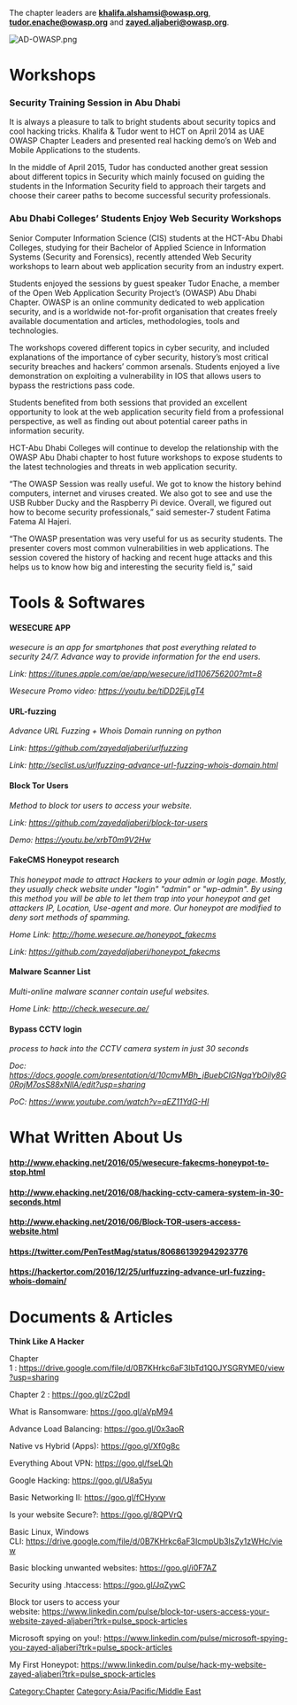 The chapter leaders are **khalifa.alshamsi@owasp.org**,
**tudor.enache@owasp.org** and **zayed.aljaberi@owasp.org**.

![AD-OWASP.png](AD-OWASP.png "AD-OWASP.png")

# Workshops

### Security Training Session in Abu Dhabi

It is always a pleasure to talk to bright students about security topics
and cool hacking tricks. Khalifa & Tudor went to HCT on April 2014 as
UAE OWASP Chapter Leaders and presented real hacking demo’s on Web and
Mobile Applications to the students.

In the middle of April 2015, Tudor has conducted another great session
about different topics in Security which mainly focused on guiding the
students in the Information Security field to approach their targets and
choose their career paths to become successful security professionals.

### Abu Dhabi Colleges’ Students Enjoy Web Security Workshops

Senior Computer Information Science (CIS) students at the HCT-Abu Dhabi
Colleges, studying for their Bachelor of Applied Science in Information
Systems (Security and Forensics), recently attended Web Security
workshops to learn about web application security from an industry
expert.

Students enjoyed the sessions by guest speaker Tudor Enache, a member of
the Open Web Application Security Project’s (OWASP) Abu Dhabi Chapter.
OWASP is an online community dedicated to web application security, and
is a worldwide not-for-profit organisation that creates freely available
documentation and articles, methodologies, tools and technologies.

The workshops covered different topics in cyber security, and included
explanations of the importance of cyber security, history’s most
critical security breaches and hackers’ common arsenals. Students
enjoyed a live demonstration on exploiting a vulnerability in IOS that
allows users to bypass the restrictions pass code.

Students benefited from both sessions that provided an excellent
opportunity to look at the web application security field from a
professional perspective, as well as finding out about potential career
paths in information security.

HCT-Abu Dhabi Colleges will continue to develop the relationship with
the OWASP Abu Dhabi chapter to host future workshops to expose students
to the latest technologies and threats in web application security.

“The OWASP Session was really useful. We got to know the history behind
computers, internet and viruses created. We also got to see and use the
USB Rubber Ducky and the Raspberry Pi device. Overall, we figured out
how to become security professionals,” said semester-7 student Fatima
Fatema Al Hajeri.

“The OWASP presentation was very useful for us as security students. The
presenter covers most common vulnerabilities in web applications. The
session covered the history of hacking and recent huge attacks and this
helps us to know how big and interesting the security field is,” said

# Tools & Softwares

#### WESECURE APP

*wesecure is an app for smartphones that post everything related to
security 24/7. Advance way to provide information for the end users.*

*Link: <https://itunes.apple.com/ae/app/wesecure/id1106756200?mt=8>*

*Wesecure Promo video: <https://youtu.be/tiDD2EjLgT4>*

#### URL-fuzzing

*Advance URL Fuzzing + Whois Domain running on python*

*Link: <https://github.com/zayedaljaberi/urlfuzzing>*

*Link:
<http://seclist.us/urlfuzzing-advance-url-fuzzing-whois-domain.html>*

#### Block Tor Users

*Method to block tor users to access your website.*

*Link: <https://github.com/zayedaljaberi/block-tor-users>*

*Demo: <https://youtu.be/xrbT0m9V2Hw>*

#### FakeCMS Honeypot research

*This honeypot made to attract Hackers to your admin or login page.
Mostly, they usually check website under "login" "admin" or "wp-admin".
By using this method you will be able to let them trap into your
honeypot and get attackers IP, Location, Use-agent and more. Our
honeypot are modified to deny sort methods of spamming.*

*Home Link: <http://home.wesecure.ae/honeypot_fakecms>*

*Link: <https://github.com/zayedaljaberi/honeypot_fakecms>*

#### Malware Scanner List

*Multi-online malware scanner contain useful websites.*

*Home Link: <http://check.wesecure.ae/>*

#### Bypass CCTV login

*process to hack into the CCTV camera system in just 30 seconds*

*Doc:
<https://docs.google.com/presentation/d/10cmvMBh_jBuebClGNgqYbOily8G0RojM7osS88xNllA/edit?usp=sharing>*

*PoC: <https://www.youtube.com/watch?v=qEZ11YdG-HI>*

# What Written About Us

#### <http://www.ehacking.net/2016/05/wesecure-fakecms-honeypot-to-stop.html>

#### <http://www.ehacking.net/2016/08/hacking-cctv-camera-system-in-30-seconds.html>

#### <http://www.ehacking.net/2016/06/Block-TOR-users-access-website.html>

#### <https://twitter.com/PenTestMag/status/806861392942923776>

#### <https://hackertor.com/2016/12/25/urlfuzzing-advance-url-fuzzing-whois-domain/>

# Documents & Articles

**Think Like A Hacker**

Chapter
1 : https://drive.google.com/file/d/0B7KHrkc6aF3IbTd1Q0JYSGRYME0/view?usp=sharing

Chapter 2 : https://goo.gl/zC2pdI

What is Ransomware: https://goo.gl/aVpM94

Advance Load Balancing: https://goo.gl/0x3aoR

Native vs Hybrid (Apps): https://goo.gl/Xf0g8c

Everything About VPN: https://goo.gl/fseLQh

Google Hacking: https://goo.gl/U8a5yu

Basic Networking II: https://goo.gl/fCHyvw

Is your website Secure?: https://goo.gl/8QPVrQ

Basic Linux, Windows
CLI: https://drive.google.com/file/d/0B7KHrkc6aF3IcmpUb3lsZy1zWHc/view

Basic blocking unwanted websites: https://goo.gl/i0F7AZ

Security using .htaccess: https://goo.gl/JqZywC

Block tor users to access your
website: https://www.linkedin.com/pulse/block-tor-users-access-your-website-zayed-aljaberi?trk=pulse_spock-articles

Microsoft spying on
you\!: https://www.linkedin.com/pulse/microsoft-spying-you-zayed-aljaberi?trk=pulse_spock-articles

My First
Honeypot: https://www.linkedin.com/pulse/hack-my-website-zayed-aljaberi?trk=pulse_spock-articles

[Category:Chapter](Category:Chapter "wikilink")
[Category:Asia/Pacific/Middle
East](Category:Asia/Pacific/Middle_East "wikilink")